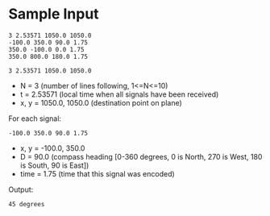 # Sample Input

```
3 2.53571 1050.0 1050.0
-100.0 350.0 90.0 1.75
350.0 -100.0 0.0 1.75
350.0 800.0 180.0 1.75
```

`3 2.53571 1050.0 1050.0`

* N = 3 (number of lines following, 1<=N<=10)
* t = 2.53571 (local time when all signals have been received)
* x, y = 1050.0, 1050.0 (destination point on plane)

For each signal:

`-100.0 350.0 90.0 1.75`

* x, y = -100.0, 350.0
* D = 90.0 (compass heading [0-360 degrees, 0 is North, 270 is West, 180 is South, 90 is East])
* time = 1.75 (time that this signal was encoded)

Output:

`45 degrees`
